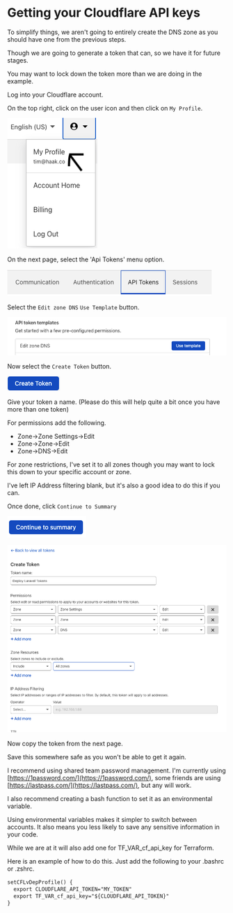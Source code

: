# Getting your Cloudflare API keys

To simplify things, we aren't going to entirely create the DNS zone as you should have one from the previous steps.

Though we are going to generate a token that can, so we have it for future stages.

You may want to lock down the token more than we are doing in the example.

Log into your Cloudflare account.

On the top right, click on the user icon and then click on ```My Profile```.

![CF My Profile](./images/cf_my_profile.png)

On the next page, select the 'Api Tokens' menu option.

![CF Api tokens](./images/cf_api_tokens.png)

Select the ```Edit zone DNS``` ```Use Template``` button.

![CF Edit DNS Template](./images/cf_edist_dns_template.png)

Now select the ```Create Token``` button.

![CF Create Tokens Button](./images/cf_create_token_button.png)

Give your token a name. (Please do this will help quite a bit once you have more than one token)

For permissions add the following.

* Zone->Zone Settings->Edit
* Zone->Zone->Edit
* Zone->DNS->Edit

For zone restrictions, I've set it to all zones though you may want to lock this down to your specific account or zone.

I've left IP Address filtering blank, but it's also a good idea to do this if you can.

Once done, click ```Continue to Summary```

![CF Continue to Summary](./images/cf_continue_to_summary.png)

![CF Create Tokens](./images/cf_create_token_settings.png)

Now copy the token from the next page.

Save this somewhere safe as you won't be able to get it again.

I recommend using shared team password management. I'm currently using [https://1password.com/](https://1password.com/),
some friends are using [https://lastpass.com/](https://lastpass.com/), but any will work.

I also recommend creating a bash function to set it as an environmental variable.

Using environmental variables makes it simpler to switch between accounts. It also means you less likely to save any
sensitive information in your code.

While we are at it will also add one for TF_VAR_cf_api_key for Terraform.

Here is an example of how to do this. Just add the following to your .bashrc or .zshrc.

```shell
setCFLvDepProfile() {  
  export CLOUDFLARE_API_TOKEN="MY_TOKEN"
  export TF_VAR_cf_api_key="${CLOUDFLARE_API_TOKEN}"
}
```
